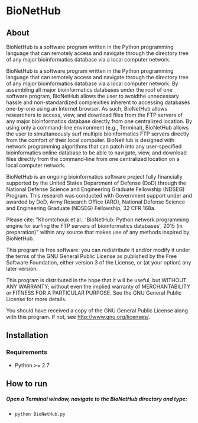 # BioNetHub

## About

BioNetHub is a software program written in the Python programming language that can remotely access and navigate through the directory tree of any major bioinformatics database via a local computer network.

BioNetHub is a software program written in the Python programming language that can remotely access and navigate through the directory tree of any major bioinformatics database via a local computer network. By assembling all major bioinformatics databases under the roof of one software program, BioNetHub allows the user to avoidthe unnecessary hassle and non-standardized complexities inherent to accessing databases one-by-one using an Internet browser. As such, BioNetHub allows researchers to access, view, and download files from the FTP servers of any major bioinformatics database directly from one centralized location. By using only a command-line environment (e.g., Terminal), BioNetHub allows the user to simultaneously surf multiple bioinformatics FTP servers directly from the comfort of their local computer. BioNetHub is designed with network programming algorithms that can patch into any user-specified bioinformatics online database to be able to navigate, view, and download files directly from the command-line from one centralized location on a local computer network.

BioNetHub is an ongoing bioinformatics software project fully financially supported by the United States Department of Defense (DoD) through the National Defense Science and Engineering Graduate Fellowship (NDSEG) Program. This research was conducted with Government support under and awarded by DoD, Army Research Office (ARO), National Defense Science and Engineering Graduate (NDSEG) Fellowship, 32 CFR 168a.

Please cite: "Khomtchouk et al.: 'BioNetHub: Python network programming engine for surfing the FTP servers of bioinformatics databases', 2015 (in preparation)" within any source that makes use of any methods inspired by BioNetHub.

This program is free software: you can redistribute it and/or modify it under the terms of the GNU General Public License as published by the Free Software Foundation, either version 3 of the License, or (at your option) any later version.

This program is distributed in the hope that it will be useful, but WITHOUT ANY WARRANTY; without even the implied warranty of MERCHANTABILITY or FITNESS FOR A PARTICULAR PURPOSE.  See the GNU General Public License for more details.

You should have received a copy of the GNU General Public License along with this program.  If not, see <http://www.gnu.org/licenses/>.

## Installation

### Requirements

* Python >= 2.7

## How to run

##### Open a Terminal window, navigate to the BioNetHub directory and type:
* `python BioNetHub.py`